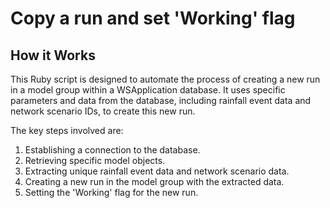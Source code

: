 # Copy a run and set 'Working' flag

## How it Works
This Ruby script is designed to automate the process of creating a new run in a model group within a WSApplication database. It uses specific parameters and data from the database, including rainfall event data and network scenario IDs, to create this new run.

The key steps involved are:

1. Establishing a connection to the database.
2. Retrieving specific model objects.
3. Extracting unique rainfall event data and network scenario data.
4. Creating a new run in the model group with the extracted data.
5. Setting the 'Working' flag for the new run.